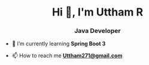 
<h1 align="center">Hi 👋, I'm Uttham R</h1>
<h3 align="center">Java Developer</h3>




- 🌱 I’m currently learning **Spring Boot 3**

- 📫 How to reach me **Uttham271@gmail.com**



